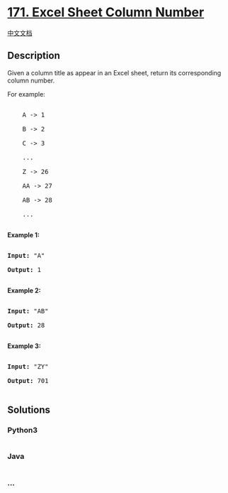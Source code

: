 # [171. Excel Sheet Column Number](https://leetcode.com/problems/excel-sheet-column-number)

[中文文档](/solution/0100-0199/0171.Excel%20Sheet%20Column%20Number/README.md)

## Description

<p>Given a column title as appear in an Excel sheet, return its corresponding column number.</p>

<p>For example:</p>

<pre>

    A -&gt; 1

    B -&gt; 2

    C -&gt; 3

    ...

    Z -&gt; 26

    AA -&gt; 27

    AB -&gt; 28 

    ...

</pre>

<p><strong>Example 1:</strong></p>

<pre>

<strong>Input:</strong> &quot;A&quot;

<strong>Output:</strong> 1

</pre>

<p><strong>Example 2:</strong></p>

<pre>

<strong>Input: </strong>&quot;AB&quot;

<strong>Output:</strong> 28

</pre>

<p><strong>Example 3:</strong></p>

<pre>

<strong>Input: </strong>&quot;ZY&quot;

<strong>Output:</strong> 701

</pre>

## Solutions

<!-- tabs:start -->

### **Python3**

```python

```

### **Java**

```java

```

### **...**

```

```

<!-- tabs:end -->
